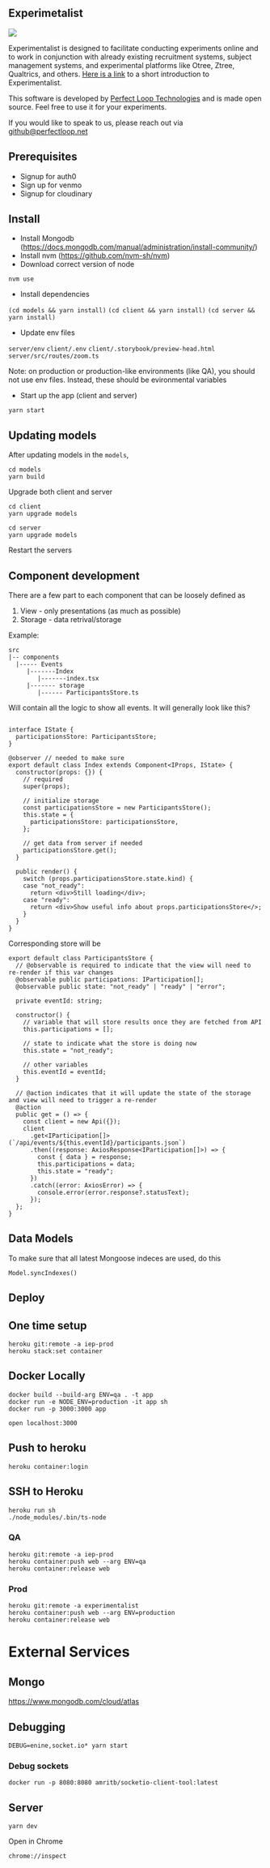 ## Experimetalist

![](docs/logo.png)

Experimentalist is designed to facilitate conducting experiments online and to work in conjunction with already existing recruitment systems, subject management systems, and experimental platforms like Otree, Ztree, Qualtrics, and others. [Here is a link](https://bit.ly/3ojLdji) to a short introduction to Experimentalist.

This software is developed by [Perfect Loop Technologies](https://www.perfectloop.net/) and is made open source. Feel free to use it for your experiments.

If you would like to speak to us, please reach out via github@perfectloop.net

## Prerequisites

- Signup for auth0
- Sign up for venmo
- Signup for cloudinary

## Install

- Install Mongodb (https://docs.mongodb.com/manual/administration/install-community/)
- Install nvm (https://github.com/nvm-sh/nvm)
- Download correct version of node

`nvm use`

- Install dependencies

`(cd models && yarn install)`
`(cd client && yarn install)`
`(cd server && yarn install)`

- Update env files

`server/env`
`client/.env`
`client/.storybook/preview-head.html`
`server/src/routes/zoom.ts`

Note: on production or production-like environments (like QA), you should not use env files.
Instead, these should be evironmental variables

- Start up the app (client and server)

`yarn start`


## Updating models

After updating models in the `models`, 

```
cd models
yarn build
```

Upgrade both client and server

```
cd client
yarn upgrade models
```

```
cd server
yarn upgrade models
```

Restart the servers

## Component development

There are a few part to each component that can be loosely defined as 

1. View - only presentations (as much as possible)
2. Storage - data retrival/storage

Example:

```
src
|-- components
  |----- Events
     |-------Index
        |-------index.tsx
     |------- storage
        |------ ParticipantsStore.ts
```

Will contain all the logic to show all events. It will generally look like this?

```

interface IState {
  participationsStore: ParticipantsStore;
}

@observer // needed to make sure 
export default class Index extends Component<IProps, IState> {
  constructor(props: {}) {
    // required
    super(props);

    // initialize storage
    const participationsStore = new ParticipantsStore();
    this.state = {
      participationsStore: participationsStore,
    };

    // get data from server if needed
    participationsStore.get();
  }

  public render() {
    switch (props.participationsStore.state.kind) {
    case "not_ready":
      return <div>Still loading</div>;
    case "ready":
      return <div>Show useful info about props.participationsStore</>;
    }
  }
}
```

Corresponding store will be 

```
export default class ParticipantsStore {
  // @observable is required to indicate that the view will need to re-render if this var changes
  @observable public participations: IParticipation[];
  @observable public state: "not_ready" | "ready" | "error";

  private eventId: string;

  constructor() {
    // variable that will store results once they are fetched from API
    this.participations = [];

    // state to indicate what the store is doing now
    this.state = "not_ready";

    // other variables
    this.eventId = eventId;
  }
  
  // @action indicates that it will update the state of the storage and view will need to trigger a re-render
  @action
  public get = () => {
    const client = new Api({});
    client
      .get<IParticipation[]>(`/api/events/${this.eventId}/participants.json`)
      .then((response: AxiosResponse<IParticipation[]>) => {
        const { data } = response;
        this.participations = data;
        this.state = "ready";
      })
      .catch((error: AxiosError) => {
        console.error(error.response?.statusText);
      });
  };
}
```

## Data Models

To make sure that all latest Mongoose indeces are used, do this

```
Model.syncIndexes()
```

## Deploy

## One time setup

```
heroku git:remote -a iep-prod
heroku stack:set container
```

## Docker Locally

```
docker build --build-arg ENV=qa . -t app
docker run -e NODE_ENV=production -it app sh
docker run -p 3000:3000 app
```

```
open localhost:3000
```

## Push to heroku

```
heroku container:login
```

## SSH to Heroku

```
heroku run sh
./node_modules/.bin/ts-node

```

### QA

```
heroku git:remote -a iep-prod
heroku container:push web --arg ENV=qa
heroku container:release web
```

### Prod

```
heroku git:remote -a experimentalist
heroku container:push web --arg ENV=production
heroku container:release web
```

# External Services

## Mongo

https://www.mongodb.com/cloud/atlas

## Debugging

```
DEBUG=enine,socket.io* yarn start
```

### Debug sockets

```
docker run -p 8080:8080 amritb/socketio-client-tool:latest
```

## Server

```
yarn dev
```

Open in Chrome

```
chrome://inspect
```
